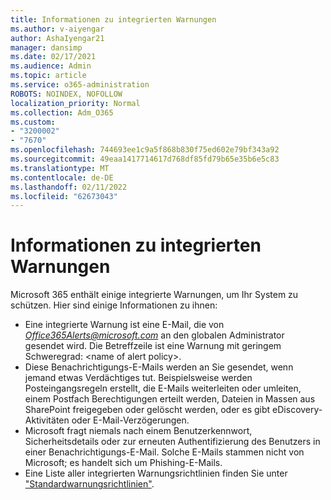 ```yaml
---
title: Informationen zu integrierten Warnungen
ms.author: v-aiyengar
author: AshaIyengar21
manager: dansimp
ms.date: 02/17/2021
ms.audience: Admin
ms.topic: article
ms.service: o365-administration
ROBOTS: NOINDEX, NOFOLLOW
localization_priority: Normal
ms.collection: Adm_O365
ms.custom:
- "3200002"
- "7670"
ms.openlocfilehash: 744693ee1c9a5f868b830f75ed602e79bf343a92
ms.sourcegitcommit: 49eaa1417714617d768df85fd79b65e35b6e5c83
ms.translationtype: MT
ms.contentlocale: de-DE
ms.lasthandoff: 02/11/2022
ms.locfileid: "62673043"
---
```

# <a name="about-built-in-alerts"></a>Informationen zu integrierten Warnungen

Microsoft 365 enthält einige integrierte Warnungen, um Ihr System zu schützen. Hier sind einige Informationen zu ihnen:

- Eine integrierte Warnung ist eine E-Mail, die von *Office365Alerts@microsoft.com* an den globalen Administrator gesendet wird. Die Betreffzeile ist eine Warnung mit geringem Schweregrad: \<name of alert policy\>.
- Diese Benachrichtigungs-E-Mails werden an Sie gesendet, wenn jemand etwas Verdächtiges tut. Beispielsweise werden Posteingangsregeln erstellt, die E-Mails weiterleiten oder umleiten, einem Postfach Berechtigungen erteilt werden, Dateien in Massen aus SharePoint freigegeben oder gelöscht werden, oder es gibt eDiscovery-Aktivitäten oder E-Mail-Verzögerungen.
- Microsoft fragt niemals nach einem Benutzerkennwort, Sicherheitsdetails oder zur erneuten Authentifizierung des Benutzers in einer Benachrichtigungs-E-Mail. Solche E-Mails stammen nicht von Microsoft; es handelt sich um Phishing-E-Mails.
- Eine Liste aller integrierten Warnungsrichtlinien finden Sie unter ["Standardwarnungsrichtlinien"](https://go.microsoft.com/fwlink/?linkid=2103170).
